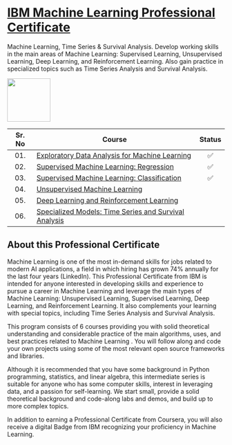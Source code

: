 # [IBM Machine Learning Professional Certificate](https://www.coursera.org/professional-certificates/ibm-machine-learning)

Machine Learning, Time Series &amp; Survival Analysis. Develop working skills in the main areas of Machine Learning: Supervised Learning, Unsupervised Learning, Deep Learning, and Reinforcement Learning. Also gain practice in specialized topics such as Time Series Analysis and Survival Analysis.


<img height="100" src="https://user-images.githubusercontent.com/67054356/132362689-31859a26-5d52-4eff-a4c4-ee6a8fd2f16c.png"> 

| Sr. No | Course                                                               |Status|
|:------:|----------------------------------------------------------------------------|:--:|
| 01.     | [Exploratory Data Analysis for Machine Learning]()|✅|
| 02.     | [Supervised Machine Learning: Regression]()|✅| 
| 03.     | [Supervised Machine Learning: Classification]()|✅|
| 04.     | [Unsupervised Machine Learning]()||
| 05.     | [Deep Learning and Reinforcement Learning]()||
| 06.     | [Specialized Models: Time Series and Survival Analysis]()||



## About this Professional Certificate

Machine Learning is one of the most in-demand skills for jobs related to modern AI applications, a field in which hiring has grown 74% annually for the last four years (LinkedIn). This Professional Certificate from IBM is intended for anyone interested in developing skills and experience to pursue a career in Machine Learning and leverage the main types of Machine Learning: Unsupervised Learning, Supervised Learning, Deep Learning, and Reinforcement Learning. It also complements your learning with special topics, including Time Series Analysis and Survival Analysis.

This program consists of 6 courses providing you with solid theoretical understanding and considerable practice of the main algorithms, uses, and best practices related to Machine Learning . You will follow along and code your own projects using some of the most relevant open source frameworks and libraries. 

Although it is recommended that you have some background in Python programming, statistics, and linear algebra, this intermediate series is suitable for anyone who has some computer skills, interest in leveraging data, and a passion for self-learning. We start small, provide a solid theoretical background and code-along labs and demos, and build up to more complex topics.  

In addition to earning a Professional Certificate from Coursera, you will also receive a digital Badge from IBM recognizing your proficiency in Machine Learning.    
